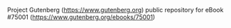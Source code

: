 Project Gutenberg (https://www.gutenberg.org) public repository for
eBook #75001 (https://www.gutenberg.org/ebooks/75001)
